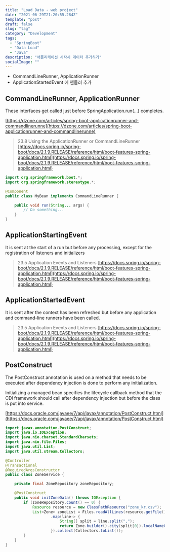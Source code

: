 ```yaml
---
title: "Load Data - web project"
date: "2021-06-29T21:20:55.284Z"
template: "post"
draft: false
slug: "tag"
category: "Development"
tags:
  - "SpringBoot"
  - "Data Load"
  - "Java"
description: "애플리케이션 시작시 데이터 추가하기"
socialImage: ""
---
```


- CommandLineRunner, ApplicationRunner
- ApplicationStartedEvent 에 핸들러 추가

## CommandLineRunner, ApplicationRunner

These interfaces get called just before SpringApplication.run(…) completes.

[https://dzone.com/articles/spring-boot-applicationrunner-and-commandlinerunne](https://dzone.com/articles/spring-boot-applicationrunner-and-commandlinerunne)

> 23.8 Using the ApplicationRunner or CommandLineRunner
> [https://docs.spring.io/spring-boot/docs/2.1.9.RELEASE/reference/html/boot-features-spring-application.html](https://docs.spring.io/spring-boot/docs/2.1.9.RELEASE/reference/html/boot-features-spring-application.html)

```java
import org.springframework.boot.*;
import org.springframework.stereotype.*;

@Component
public class MyBean implements CommandLineRunner {

	public void run(String... args) {
		// Do something...
	}
}
```

## ApplicationStartingEvent

It is sent at the start of a run but before any processing, except for the registration of listeners and initializers

> 23.5 Application Events and Listeners
> [https://docs.spring.io/spring-boot/docs/2.1.9.RELEASE/reference/html/boot-features-spring-application.html](https://docs.spring.io/spring-boot/docs/2.1.9.RELEASE/reference/html/boot-features-spring-application.html)

## ApplicationStartedEvent

It is sent after the context has been refreshed but before any application and command-line runners have been called.

> 23.5 Application Events and Listeners
> [https://docs.spring.io/spring-boot/docs/2.1.9.RELEASE/reference/html/boot-features-spring-application.html](https://docs.spring.io/spring-boot/docs/2.1.9.RELEASE/reference/html/boot-features-spring-application.html)

## PostConstruct

The PostConstruct annotation is used on a method that needs to be executed after dependency injection is done to perform any initialization.

Initializing a managed bean specifies the lifecycle callback method that the CDI framework should call after dependency injection but before the class is put into service.

[https://docs.oracle.com/javaee/7/api/javax/annotation/PostConstruct.html](https://docs.oracle.com/javaee/7/api/javax/annotation/PostConstruct.html)

```java
import javax.annotation.PostConstruct;
import java.io.IOException;
import java.nio.charset.StandardCharsets;
import java.nio.file.Files;
import java.util.List;
import java.util.stream.Collectors;

@Controller
@Transactional
@RequiredArgsConstructor
public class ZoneService {

    private final ZoneRepository zoneRepository;

    @PostConstruct
    public void initZoneData() throws IOException {
        if (zoneRepository.count() == 0) {
            Resource resource = new ClassPathResource("zone_kr.csv");
            List<Zone> zoneList = Files.readAllLines(resource.getFile().toPath(), StandardCharsets.UTF_8).stream()
                    .map(line-> {
                        String[] split = line.split(",");
                        return Zone.builder().city(split[0]).localNameOfCity(split[1]).province(split[2]).build();
                    }).collect(Collectors.toList());
        }
    }
}
```
